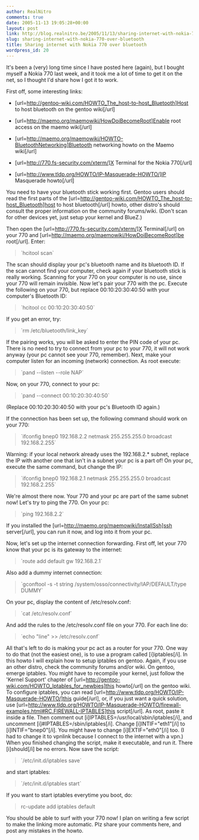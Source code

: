 ```yaml
---
author: RealNitro
comments: true
date: 2005-11-13 19:05:28+00:00
layout: post
link: http://blog.realnitro.be/2005/11/13/sharing-internet-with-nokia-770-over-bluetooth/
slug: sharing-internet-with-nokia-770-over-bluetooth
title: Sharing internet with Nokia 770 over bluetooth
wordpress_id: 20
---
```


It's been a (very) long time since I have posted here (again), but I bought myself a Nokia 770 last week, and it took me a lot of time to get it on the net, so I thought I'd share how I got it to work.

First off, some interesting links:



  
  * [url=http://gentoo-wiki.com/HOWTO_The_host-to-host_Bluetooth]Host to host bluetooth on the gentoo wiki[/url]

  
  * [url=http://maemo.org/maemowiki/HowDoiBecomeRoot]Enable root access on the maemo wiki[/url]

  
  * [url=http://maemo.org/maemowiki/HOWTO-BluetoothNetworking]Bluetooth networking howto on the Maemo wiki[/url]

  
  * [url=http://770.fs-security.com/xterm/]X Terminal for the Nokia 770[/url]

  
  * [url=http://www.tldp.org/HOWTO/IP-Masquerade-HOWTO/]IP Masquerade howto[/url]



You need to have your bluetooth stick working first. Gentoo users should read the first parts of the [url=http://gentoo-wiki.com/HOWTO_The_host-to-host_Bluetooth]host to host bluetooth[/url] howto, other distro's should consult the proper information on the community forums/wiki. (Don't scan for other devices yet, just setup your kernel and BlueZ.)

Then open the [url=http://770.fs-security.com/xterm/]X Terminal[/url] on your 770 and [url=http://maemo.org/maemowiki/HowDoiBecomeRoot]be root[/url]. Enter:


<blockquote>`hcitool scan`</blockquote>


The scan should display your pc's bluetooth name and its bluetooth ID. If the scan cannot find your computer, check again if your bluetooth stick is really working. Scanning for your 770 on your computer is no use, since your 770 will remain invisible.  Now let's pair your 770 with the pc. Execute the following on your 770, but replace 00:10:20:30:40:50 with your computer's Bluetooth ID:


<blockquote>`hcitool cc 00:10:20:30:40:50`</blockquote>


If you get an error, try:


<blockquote>`rm /etc/bluetooth/link_key`</blockquote>


If the pairing works, you will be asked to enter the PIN code of your pc. There is no need to try to connect from your pc to your 770, it will not work anyway (your pc cannot see your 770, remember). Next, make your computer listen for an incoming (network) connection. As root execute:


<blockquote>`pand --listen --role NAP`</blockquote>


Now, on your 770, connect to your pc:


<blockquote>`pand --connect 00:10:20:30:40:50`</blockquote>


(Replace 00:10:20:30:40:50 with your pc's Bluetooth ID again.)

If the connection has been set up, the following command should work on your 770:


<blockquote>`ifconfig bnep0 192.168.2.2 netmask 255.255.255.0 broadcast 192.168.2.255`</blockquote>


Warning: if your local network already uses the 192.168.2.* subnet, replace the IP with another one that isn't in a subnet your pc is a part of!
On your pc, execute the same command, but change the IP:


<blockquote>`ifconfig bnep0 192.168.2.1 netmask 255.255.255.0 broadcast 192.168.2.255`</blockquote>



We're almost there now. Your 770 and your pc are part of the same subnet now! Let's try to ping the 770. On your pc:


<blockquote>`ping 192.168.2.2`</blockquote>


If you installed the [url=http://maemo.org/maemowiki/InstallSsh]ssh server[/url], you can run it now, and log into it from your pc.

Now, let's set up the internet connection forwarding. First off, let your 770 know that your pc is its gateway to the internet:


<blockquote>`route add default gw 192.168.2.1`</blockquote>


Also add a dummy internet connection:


<blockquote>`gconftool -s -t string /system/osso/connectivity/IAP/DEFAULT/type DUMMY`</blockquote>


On your pc, display the content of /etc/resolv.conf:


<blockquote>`cat /etc/resolv.conf`</blockquote>


And add the rules to the /etc/resolv.conf file on your 770. For each line do:


<blockquote>`echo "line" >> /etc/resolv.conf`</blockquote>



All that's left to do is making your pc act as a router for your 770. One way to do that (not the easiest one), is to use a program called [i]iptables[/i]. In this howto I will explain how to setup iptables on gentoo. Again, if you use an other distro, check the community forums and/or wiki. On gentoo, emerge iptables. You might have to recompile your kernel, just follow the 'Kernel Support' chapter of [url=http://gentoo-wiki.com/HOWTO_Iptables_for_newbies]this howto[/url] on the gentoo wiki. To configure iptables, you can read [url=http://www.tldp.org/HOWTO/IP-Masquerade-HOWTO/]this guide[/url], or, if you just want a quick solution, use [url=http://www.tldp.org/HOWTO/IP-Masquerade-HOWTO/firewall-examples.html#RC.FIREWALL-IPTABLES]this script[/url]. As root, paste it inside a file. Then comment out [i]IPTABLES=/usr/local/sbin/iptables[/i], and uncomment [i]#IPTABLES=/sbin/iptables[/i]. Change [i]INTIF="eth1"[/i] to [i]INTIF="bnep0"[/i]. You might have to change [i]EXTIF="eth0"[/i] too. (I had to change it to vpnlink because I connect to the internet with a vpn.) When you finished changing the script, make it executable, and run it. There [i]should[/i] be no errors. Now save the script:


<blockquote>`/etc/init.d/iptables save`</blockquote>


and start iptables:


<blockquote>`/etc/init.d/iptables start`</blockquote>


If you want to start iptables everytime you boot, do:


<blockquote>rc-update add iptables default</blockquote>



You should be able to surf with your 770 now! I plan on writing a few script to make the linking more automatic. Plz share your comments here, and post any mistakes in the howto.
